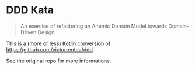 # DDD Kata

> An exercise of refactoring an Anemic Domain Model towards Domain-Driven Design

This is a (more or less) Kotlin conversion of https://github.com/victorrentea/ddd.

See the original repo for more informations.
